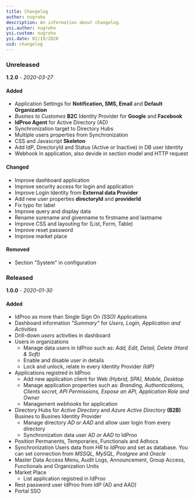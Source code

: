 ```yaml
---
title: Changelog
author: nugroho
description: An information about changelog. 
ysi.author: nugroho
ysi.custom: nugroho
ysi.date: 02/19/2020
uid: changelog
---
```

### Unreleased
**1.2.0** - _2020-03-27_

#### Added
* Application Settings for **Notification, SMS, Email** and **Default Organization**
* _Busines to Customes_ **B2C** Identity Provider for **Google** and **Facebook**
* **IdProo Agent** for Active Directory (AD)
* Synchronization target to Directory Hubs
* Multiple users properties from Synchronization
* CSS and Javascript **Skeleton**
* Add IdP, DirectoryId and Status (Active or Inactive) in DB user Identity
* Webhook in application, also devide in section model and HTTP request

#### Changed
* Improve dashboard application
* Improve security access for login and application
* Improve Login Identity from **External data Provider**
* Add new user properties **directoryId** and **providerId**
* Fix typo for label
* Improve query and display data
* Rename surename and givenname to firstname and lastname
* Improve CSS and layouting for (List, Form, Table)
* Improve reset password
* Improve market place

#### Removed
*   Section "System" in configuration

### Released
**1.0.0** - _2020-01-30_

#### Added
* IdProo as more than Single Sign On *(SSO)* Applications
* Dashboard information *"Summary"* for *Users, Login, Application and Activities*
* Drill-down *users* activities in dashboard
* Users in organizations
    * Manage data users in IdProo such as: *Add, Edit, Detail, Delete (Hard & Soft)*
    * Enable and disable user in details
    * Lock and unlock, relate in every Identity Provider *(IdP)*
* Applications registred in IdProo
  * Add new application client for Web *(Hybrid, SPA), Mobile, Desktop*
  * Manage application properties such as: *Branding, Authentications, Clients secret, API Permissions, Expose an API, Application Role and Owner*
  * Management *webhooks* for application
* Directory Hubs for _Active Directory_ and _Azure Active Directory_ **(B2B)** Busines to Busines Identity Provider
  * Manage directory _AD or AAD_ and allow user login from every directory
  * Synchronization data user _AD or AAD_ to IdProo
* Position Permanents, Temporaries, Functionals and Adhocs
* Synchronization Users data from *HR* to *IdProo* and set as database. You can set connection from *MSSQL, MySQL, Postgree* and *Oracle*
* Master Data Access Menu, Audit Logs, Announcement, Group Access, Functionals and Organization Units
* Market Place
   * List application registred in IdProo
* Rest password user IdProo from IdP (AD and AAD)
* Portal SSO
